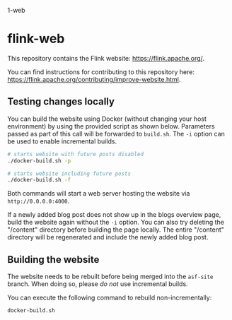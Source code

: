 1-web

# flink-web

This repository contains the Flink website: https://flink.apache.org/.

You can find instructions for contributing to this repository here: https://flink.apache.org/contributing/improve-website.html.

## Testing changes locally

You can build the website using Docker (without changing your host environment) by using the provided script as shown below. 
Parameters passed as part of this call will be forwarded to `build.sh`. The `-i` option can be used to enable incremental builds.

```bash
# starts website with future posts disabled
./docker-build.sh -p

# starts website including future posts
./docker-build.sh -f
```

Both commands will start a web server hosting the website via `http://0.0.0.0:4000`.

If a newly added blog post does not show up in the blogs overview page, build the website again without the `-i` option.
You can also try deleting the "/content" directory before building the page locally. The entire "/content" directory will be
regenerated and include the newly added blog post.

## Building the website

The website needs to be rebuilt before being merged into the `asf-site` branch. When doing so, please *do not* use incremental builds. 

You can execute the following command to rebuild non-incrementally:

```bash
docker-build.sh
```
